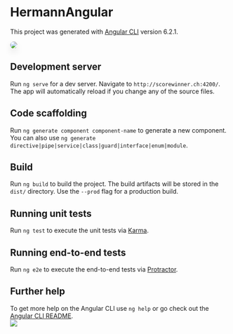 # HermannAngular

This project was generated with [Angular CLI](https://github.com/angular/angular-cli) version 6.2.1.

<img src="https://i.imgur.com/iSsbuzN.png" style="border-radius:1rem;box-shadow: 0 0.5rem 1rem 0 rgba(0, 0, 0, 0.1);">

## Development server

Run `ng serve` for a dev server. Navigate to `http://scorewinner.ch:4200/`. The app will automatically reload if you change any of the source files.

## Code scaffolding

Run `ng generate component component-name` to generate a new component. You can also use `ng generate directive|pipe|service|class|guard|interface|enum|module`.

## Build

Run `ng build` to build the project. The build artifacts will be stored in the `dist/` directory. Use the `--prod` flag for a production build.

## Running unit tests

Run `ng test` to execute the unit tests via [Karma](https://karma-runner.github.io).

## Running end-to-end tests

Run `ng e2e` to execute the end-to-end tests via [Protractor](http://www.protractortest.org/).

## Further help

To get more help on the Angular CLI use `ng help` or go check out the [Angular CLI README](https://github.com/angular/angular-cli/blob/master/README.md).
<br>
<img src="https://i.imgur.com/BJAxpHz.png">
